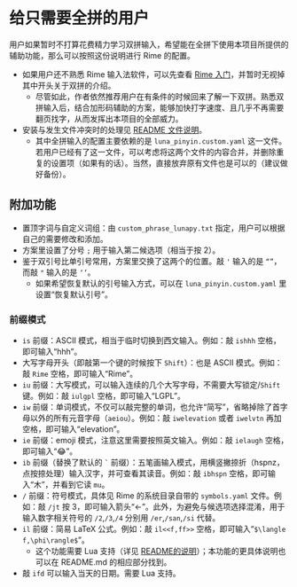# 给只需要全拼的用户
用户如果暂时不打算花费精力学习双拼输入，希望能在全拼下使用本项目所提供的辅助功能，那么可以按照这份说明进行 Rime 的配置。
* 如果用户还不熟悉 Rime 输入法软件，可以先查看 [Rime 入门](blob/master/intro.md)，并暂时无视掉其中开头关于双拼的介绍。
	* 尽管如此，作者依然推荐用户在有条件的时候回来了解一下双拼。熟悉双拼输入后，结合加形码辅助的方案，能够加快打字速度、且几乎不再需要翻页找字，从而发挥出本项目的全部威力。
* 安装与发生文件冲突时的处理见 [README 文件说明](../..#文件说明)。
	* 其中全拼输入的配置主要依赖的是 `luna_pinyin.custom.yaml` 这一文件。若用户已经有了这一文件，可以考虑将这两个文件的内容合并，并删除重复的设置项（如果有的话）。当然，直接放弃原有文件也是可以的（建议做好备份）。

## 附加功能
* 置顶字词与自定义词组：由 `custom_phrase_lunapy.txt` 指定，用户可以根据自己的需要修改和添加。
* 方案里设置了分号 `;` 用于输入第二候选项（相当于按 2）。
* 鉴于双引号比单引号常用，方案里交换了这两个的位置。敲 `'` 输入的是 `“”`，而敲 `"` 输入的是 `‘’`。
	* 如果希望恢复默认的引号输入方式，可以在 `luna_pinyin.custom.yaml` 里设置“恢复默认引号”。

### 前缀模式
* `is` 前缀：ASCII 模式，相当于临时切换到西文输入。例如：敲 `ishhh` 空格，即可输入“hhh”。
* 大写字母开头（即敲第一个键的时候按下 `Shift`）：也是 ASCII 模式。例如：敲 `Rime` 空格，即可输入“Rime”。
* `iu` 前缀：大写模式，可以输入连续的几个大写字母，不需要大写锁定/`Shift` 键。例如：敲 `iulgpl` 空格，即可输入“LGPL”。
* `iw` 前缀：单词模式，不仅可以敲完整的单词，也允许“简写”，省略掉除了首字母以外的所有元音字母（`aeiou`）。例如：敲 `iwelevation` 或者 `iwelvtn` 再加空格，即可输入“elevation”。
* `ie` 前缀：emoji 模式，注意这里需要按照英文输入。例如：敲 `ielaugh` 空格，即可输入“😂”。
* `ib` 前缀（替换了默认的 `` ` `` 前缀）：五笔画输入模式，用横竖撇捺折（hspnz，点按捺处理）输入汉字，并可查看其读音。例如：敲 `ibhspn` 空格，即可输入“木”，并看到它读 `mu`。
* `/` 前缀：符号模式，具体见 Rime 的系统目录自带的 `symbols.yaml` 文件。例如：敲 `/jt` 按 3，即可输入箭头“←”。此外，为避免与候选项选择混淆，用于输入数字相关符号的 `/2`,`/3`,`/4` 分别用 `/er`,`/san`,`/si` 代替。
* `il` 前缀：简易 LaTeX 公式。例如：敲 `il<<f,ff>>` 空格，即可输入“`$\langle f,\phi\rangle$`”。
	* 这个功能需要 Lua 支持（详见 [README的说明](../..#关于-lua-支持)）；本功能的更具体说明也可以在 README.md 的相应部分找到。
* 敲 `ifd` 可以输入当天的日期。需要 Lua 支持。

